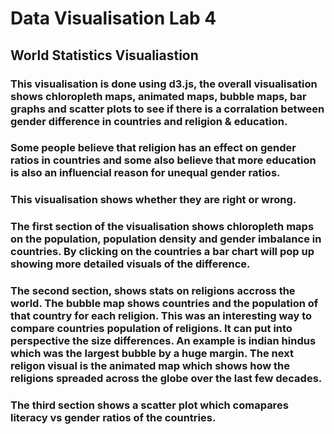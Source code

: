 # Data Visualisation Lab 4

## World Statistics Visualiastion

### This visualisation is done using d3.js, the overall visualisation shows chloropleth maps, animated maps, bubble maps, bar graphs and scatter plots to see if there is a corralation between gender difference in countries and religion & education.

### Some people believe that religion has an effect on gender ratios in countries and some also believe that more education is also an influencial reason for unequal gender ratios.

### This visualisation shows whether they are right or wrong.

### The first section of the visualisation shows chloropleth maps on the population, population density and gender imbalance in countries. By clicking on the countries a bar chart will pop up showing more detailed visuals of the difference.

### The second section, shows stats on religions accross the world. The bubble map shows countries and the population of that country for each religion. This was an interesting way to compare countries population of religions. It can put into perspective the size differences. An example is indian hindus which was the largest bubble by a huge margin. The next religon visual is the animated map which shows how the  religions spreaded across the globe over the last few decades.

### The third section shows a scatter plot which comapares literacy vs gender ratios of the countries. 